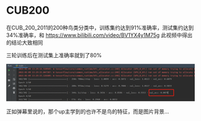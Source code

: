 # CUB200

在CUB_200_2011的200种鸟类分类中，训练集约达到91%准确率，测试集约达到34%准确率，和 https://www.bilibili.com/video/BV1YX4y1M75g 此视频中得出的结论大致相同



三轮训练后在测试集上准确率就到了80%

![image-20210109135214617](screenshot.png)



正如弹幕里说的，那个up主学到的也许不是鸟的特征，而是图片背景...